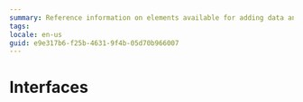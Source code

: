 ```yaml
---
summary: Reference information on elements available for adding data and logic to apps, as well as designing screens and layouts.
tags: 
locale: en-us
guid: e9e317b6-f25b-4631-9f4b-05d70b966007
---
```


# Interfaces
